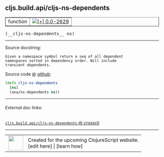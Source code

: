 ## cljs.build.api/cljs-ns-dependents



 <table border="1">
<tr>
<td>function</td>
<td><a href="https://github.com/cljsinfo/cljs-api-docs/tree/0.0-2629"><img valign="middle" alt="[+] 0.0-2629" title="Added in 0.0-2629" src="https://img.shields.io/badge/+-0.0--2629-lightgrey.svg"></a> </td>
</tr>
</table>


 <samp>
(__cljs-ns-dependents__ ns)<br>
</samp>

---





Source docstring:

```
Given a namespace symbol return a seq of all dependent
namespaces sorted in dependency order. Will include
transient dependents.
```


Source code @ [github](https://github.com/clojure/clojurescript/blob/r2913/src/clj/cljs/build/api.clj#L66-L71):

```clj
(defn cljs-ns-dependents
  [ns]
  (ana/ns-dependents ns))
```

<!--
Repo - tag - source tree - lines:

 <pre>
clojurescript @ r2913
└── src
    └── clj
        └── cljs
            └── build
                └── <ins>[api.clj:66-71](https://github.com/clojure/clojurescript/blob/r2913/src/clj/cljs/build/api.clj#L66-L71)</ins>
</pre>

-->

---



###### External doc links:

[`cljs.build.api/cljs-ns-dependents` @ crossclj](http://crossclj.info/fun/cljs.build.api/cljs-ns-dependents.html)<br>

---

 <table>
<tr><td>
<img valign="middle" align="right" width="48px" src="http://i.imgur.com/Hi20huC.png">
</td><td>
Created for the upcoming ClojureScript website.<br>
[edit here] | [learn how]
</td></tr></table>

[edit here]:https://github.com/cljsinfo/cljs-api-docs/blob/master/cljsdoc/cljs.build.api/cljs-ns-dependents.cljsdoc
[learn how]:https://github.com/cljsinfo/cljs-api-docs/wiki/cljsdoc-files

<!--

This information was too distracting to show to readers, but I'll leave it
commented here since it is helpful to:

- pretty-print the data used to generate this document
- and show how to retrieve that data



The API data for this symbol:

```clj
{:ns "cljs.build.api",
 :name "cljs-ns-dependents",
 :signature ["[ns]"],
 :history [["+" "0.0-2629"]],
 :type "function",
 :full-name-encode "cljs.build.api/cljs-ns-dependents",
 :source {:code "(defn cljs-ns-dependents\n  [ns]\n  (ana/ns-dependents ns))",
          :title "Source code",
          :repo "clojurescript",
          :tag "r2913",
          :filename "src/clj/cljs/build/api.clj",
          :lines [66 71]},
 :full-name "cljs.build.api/cljs-ns-dependents",
 :docstring "Given a namespace symbol return a seq of all dependent\nnamespaces sorted in dependency order. Will include\ntransient dependents."}

```

Retrieve the API data for this symbol:

```clj
;; from Clojure REPL
(require '[clojure.edn :as edn])
(-> (slurp "https://raw.githubusercontent.com/cljsinfo/cljs-api-docs/catalog/cljs-api.edn")
    (edn/read-string)
    (get-in [:symbols "cljs.build.api/cljs-ns-dependents"]))
```

-->
